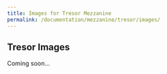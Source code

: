 ```yaml
---
title: Images for Tresor Mezzanine
permalink: /documentation/mezzanine/tresor/images/
---
```

## Tresor Images

Coming soon...
